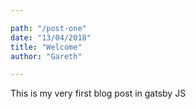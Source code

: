 ```yaml
---

path: "/post-one"
date: "13/04/2018"
title: "Welcome" 
author: "Gareth"

---
```


This is my very first blog post in gatsby JS

